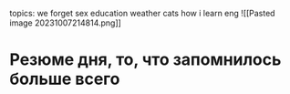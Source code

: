 topics:
we forget
sex education
weather
cats 
how i learn eng
![[Pasted image 20231007214814.png]]

#









# Резюме дня, то, что запомнилось больше всего